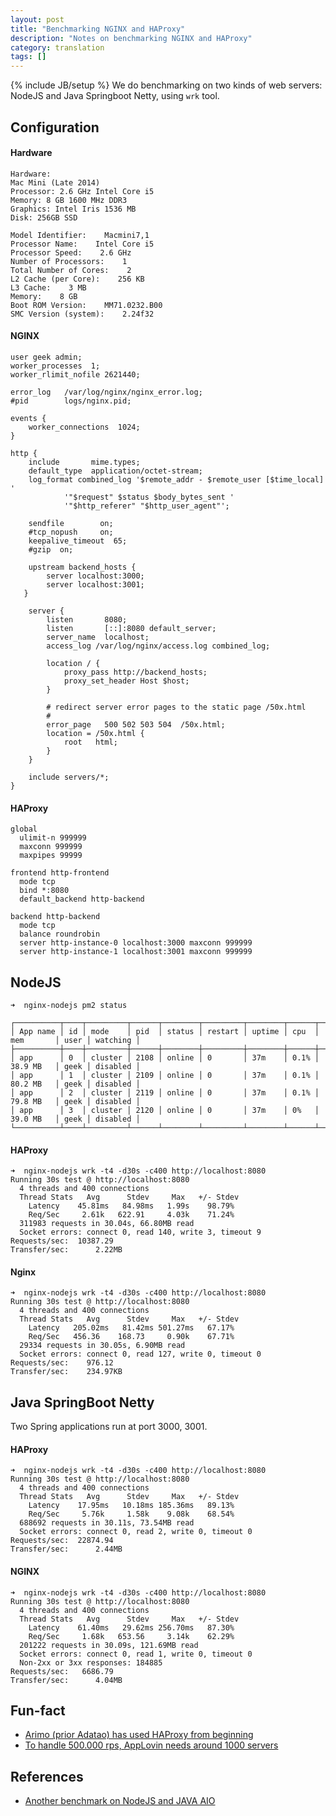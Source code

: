 ```yaml
---
layout: post
title: "Benchmarking NGINX and HAProxy"
description: "Notes on benchmarking NGINX and HAProxy"
category: translation
tags: []
---
```

{% include JB/setup %}
We do benchmarking on two kinds of web servers: NodeJS and Java Springboot Netty, using ```wrk``` tool.

## Configuration
#### Hardware
```
Hardware:
Mac Mini (Late 2014)
Processor: 2.6 GHz Intel Core i5
Memory: 8 GB 1600 MHz DDR3
Graphics: Intel Iris 1536 MB
Disk: 256GB SSD

Model Identifier:    Macmini7,1
Processor Name:    Intel Core i5
Processor Speed:    2.6 GHz
Number of Processors:    1
Total Number of Cores:    2
L2 Cache (per Core):    256 KB
L3 Cache:    3 MB
Memory:    8 GB
Boot ROM Version:    MM71.0232.B00
SMC Version (system):    2.24f32
```

#### NGINX
```
user geek admin;
worker_processes  1;
worker_rlimit_nofile 2621440;

error_log   /var/log/nginx/nginx_error.log;
#pid        logs/nginx.pid;

events {
    worker_connections  1024;
}

http {
    include       mime.types;
    default_type  application/octet-stream;
    log_format combined_log '$remote_addr - $remote_user [$time_local]  '
		    '"$request" $status $body_bytes_sent '
		    '"$http_referer" "$http_user_agent"';

    sendfile        on;
    #tcp_nopush     on;
    keepalive_timeout  65;
    #gzip  on;
	
    upstream backend_hosts {
    	server localhost:3000;
    	server localhost:3001;
   }

    server {
        listen       8080;
        listen 	     [::]:8080 default_server;
        server_name  localhost;
    	access_log /var/log/nginx/access.log combined_log;

        location / {
	        proxy_pass http://backend_hosts;
            proxy_set_header Host $host;
        }

        # redirect server error pages to the static page /50x.html
        #
        error_page   500 502 503 504  /50x.html;
        location = /50x.html {
            root   html;
        }
    }

    include servers/*;
}

```

#### HAProxy
```
global
  ulimit-n 999999
  maxconn 999999
  maxpipes 99999

frontend http-frontend
  mode tcp
  bind *:8080
  default_backend http-backend

backend http-backend
  mode tcp
  balance roundrobin
  server http-instance-0 localhost:3000 maxconn 999999
  server http-instance-1 localhost:3001 maxconn 999999

```

## NodeJS
```
➜  nginx-nodejs pm2 status           

┌──────────┬────┬─────────┬──────┬────────┬─────────┬────────┬──────┬───────────┬──────┬──────────┐
│ App name │ id │ mode    │ pid  │ status │ restart │ uptime │ cpu  │ mem       │ user │ watching │
├──────────┼────┼─────────┼──────┼────────┼─────────┼────────┼──────┼───────────┼──────┼──────────┤
│ app      │ 0  │ cluster │ 2108 │ online │ 0       │ 37m    │ 0.1% │ 38.9 MB   │ geek │ disabled │
│ app      │ 1  │ cluster │ 2109 │ online │ 0       │ 37m    │ 0.1% │ 80.2 MB   │ geek │ disabled │
│ app      │ 2  │ cluster │ 2119 │ online │ 0       │ 37m    │ 0.1% │ 79.8 MB   │ geek │ disabled │
│ app      │ 3  │ cluster │ 2120 │ online │ 0       │ 37m    │ 0%   │ 39.0 MB   │ geek │ disabled │
└──────────┴────┴─────────┴──────┴────────┴─────────┴────────┴──────┴───────────┴──────┴──────────┘
```

#### HAProxy
```
➜  nginx-nodejs wrk -t4 -d30s -c400 http://localhost:8080
Running 30s test @ http://localhost:8080
  4 threads and 400 connections
  Thread Stats   Avg      Stdev     Max   +/- Stdev
    Latency    45.81ms   84.98ms   1.99s    98.79%
    Req/Sec     2.61k   622.91     4.03k    71.24%
  311983 requests in 30.04s, 66.80MB read
  Socket errors: connect 0, read 140, write 3, timeout 9
Requests/sec:  10387.29
Transfer/sec:      2.22MB
```

#### Nginx
```
➜  nginx-nodejs wrk -t4 -d30s -c400 http://localhost:8080
Running 30s test @ http://localhost:8080
  4 threads and 400 connections
  Thread Stats   Avg      Stdev     Max   +/- Stdev
    Latency   205.02ms   81.42ms 501.27ms   67.17%
    Req/Sec   456.36    168.73     0.90k    67.71%
  29334 requests in 30.05s, 6.90MB read
  Socket errors: connect 0, read 127, write 0, timeout 0
Requests/sec:    976.12
Transfer/sec:    234.97KB
```

## Java SpringBoot Netty

Two Spring applications run at port 3000, 3001.

#### HAProxy
```
➜  nginx-nodejs wrk -t4 -d30s -c400 http://localhost:8080
Running 30s test @ http://localhost:8080
  4 threads and 400 connections
  Thread Stats   Avg      Stdev     Max   +/- Stdev
    Latency    17.95ms   10.18ms 185.36ms   89.13%
    Req/Sec     5.76k     1.58k    9.08k    68.54%
  688692 requests in 30.11s, 73.54MB read
  Socket errors: connect 0, read 2, write 0, timeout 0
Requests/sec:  22874.94
Transfer/sec:      2.44MB
```

#### NGINX
```
➜  nginx-nodejs wrk -t4 -d30s -c400 http://localhost:8080
Running 30s test @ http://localhost:8080
  4 threads and 400 connections
  Thread Stats   Avg      Stdev     Max   +/- Stdev
    Latency    61.40ms   29.62ms 256.70ms   87.30%
    Req/Sec     1.68k   653.56     3.14k    62.29%
  201222 requests in 30.09s, 121.69MB read
  Socket errors: connect 0, read 1, write 0, timeout 0
  Non-2xx or 3xx responses: 184885
Requests/sec:   6686.79
Transfer/sec:      4.04MB
```

## Fun-fact
- [Arimo (prior Adatao) has used HAProxy from beginning](https://www.quora.com/Which-software-load-balancer-is-better-HAProxy-or-nginx/answer/Christopher-Cuong-Nguyen)
- [To handle 500.000 rps, AppLovin needs around 1000 servers](https://www.infoworld.com/article/2868513/database/how-to-serve-billion-web-requests-per-day.html)

## References
- [Another benchmark on NodeJS and JAVA AIO](http://www.olympum.com/java/java-aio-vs-nodejs/)
